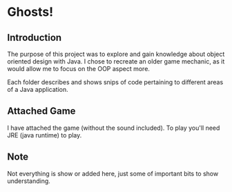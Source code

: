 # Ghosts!
## Introduction
The purpose of this project was to explore and gain knowledge about object oriented design with Java. 
I chose to recreate an older game mechanic, as it would allow me to focus on the OOP aspect more. 

Each folder describes and shows snips of code pertaining to different areas of a Java application. 

## Attached Game
I have attached the game (without the sound included). To play you'll need JRE (java runtime) to play.

## Note
Not everything is show or added here, just some of important bits to show understanding. 
